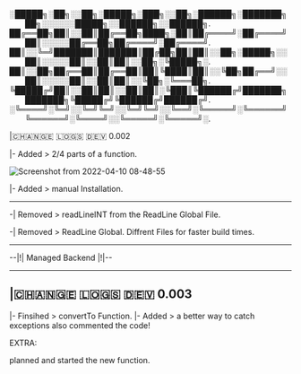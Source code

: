 

░█████╗░██╗░░██╗░█████╗░███╗░░██╗░██████╗░███████╗  ██╗░░░░░░█████╗░░██████╗░░██████╗.
██╔══██╗██║░░██║██╔══██╗████╗░██║██╔════╝░██╔════╝  ██║░░░░░██╔══██╗██╔════╝░██╔════╝.
██║░░╚═╝███████║███████║██╔██╗██║██║░░██╗░█████╗░░  ██║░░░░░██║░░██║██║░░██╗░╚█████╗░.
██║░░██╗██╔══██║██╔══██║██║╚████║██║░░╚██╗██╔══╝░░  ██║░░░░░██║░░██║██║░░╚██╗░╚═══██╗.
╚█████╔╝██║░░██║██║░░██║██║░╚███║╚██████╔╝███████╗  ███████╗╚█████╔╝╚██████╔╝██████╔╝.
░╚════╝░╚═╝░░╚═╝╚═╝░░╚═╝╚═╝░░╚══╝░╚═════╝░╚══════╝  ╚══════╝░╚════╝░░╚═════╝░╚═════╝░.





|🇨​​​​​🇭​​​​​🇦​​​​​🇳​​​​​🇬​​​​​🇪​​​​​ 🇱​​​​​🇴​​​​​🇬​​​​​🇸​​​​​ 🇩​​​​​🇪​​​​​🇻​​​​​ 0.002



 |- Added > 2/4 parts of a function.
 
 ![Screenshot from 2022-04-10 08-48-55](https://user-images.githubusercontent.com/86614978/162613780-75c9680b-a435-40d3-83b6-4e29bafd4e41.png)
 
 |- Added > manual Installation.

 ---------------------------------------------------------
 
 -| Removed > readLineINT from the ReadLine Global File.
 
 -| Removed > ReadLine Global. Diffrent Files for faster build times.
 
 --------------------------------------------------------------
 
 --|!| Managed Backend |!|-- 
 
 
 ------------------------------------------------------------------------------------------------
|🇨​​​​​🇭​​​​​🇦​​​​​🇳​​​​​🇬​​​​​🇪​​​​​ 🇱​​​​​🇴​​​​​🇬​​​​​🇸​​​​​ 🇩​​​​​🇪​​​​​🇻​​​​​ 0.003
 ------------------------------------------------------------------------------------------------

|- Finsihed >  convertTo Function.
|- Added >  a better way to catch exceptions also commented the code!


EXTRA:

planned and started the new function.
